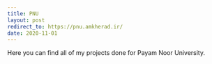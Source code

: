 ```yaml
---
title: PNU
layout: post
redirect_to: https://pnu.amkherad.ir/
date: 2020-11-01
---
```


Here you can find all of my projects done for Payam Noor University.